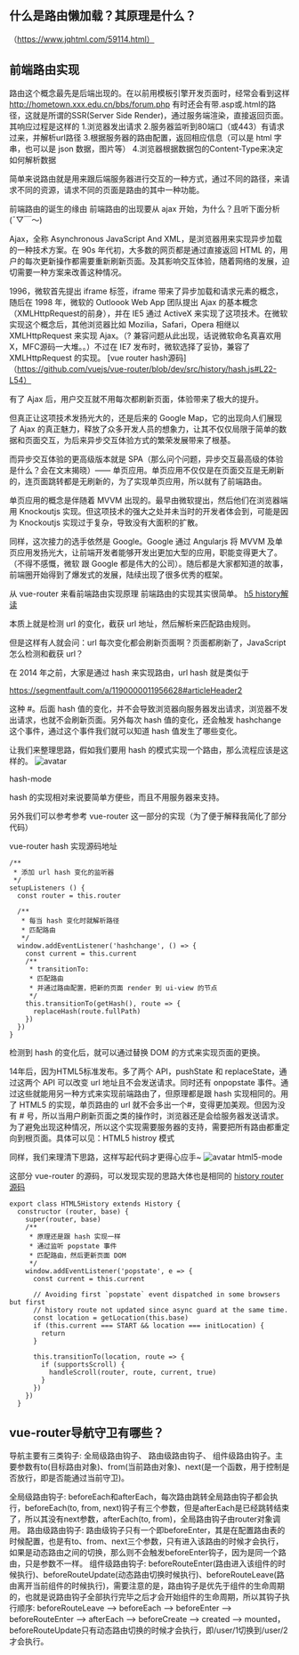 
## 什么是路由懒加载？其原理是什么？

（https://www.jqhtml.com/59114.html）


## 前端路由实现

路由这个概念最先是后端出现的。在以前用模板引擎开发页面时，经常会看到这样
http://hometown.xxx.edu.cn/bbs/forum.php
有时还会有带.asp或.html的路径，这就是所谓的SSR(Server Side Render)，通过服务端渲染，直接返回页面。
其响应过程是这样的
1.浏览器发出请求
2.服务器监听到80端口（或443）有请求过来，并解析url路径
3.根据服务器的路由配置，返回相应信息（可以是 html 字串，也可以是 json 数据，图片等）
4.浏览器根据数据包的Content-Type来决定如何解析数据

简单来说路由就是用来跟后端服务器进行交互的一种方式，通过不同的路径，来请求不同的资源，请求不同的页面是路由的其中一种功能。

前端路由的诞生的缘由
前端路由的出现要从 ajax 开始，为什么？且听下面分析 (ˉ▽￣～)

Ajax，全称 Asynchronous JavaScript And XML，是浏览器用来实现异步加载的一种技术方案。在 90s 年代初，大多数的网页都是通过直接返回 HTML 的，用户的每次更新操作都需要重新刷新页面。及其影响交互体验，随着网络的发展，迫切需要一种方案来改善这种情况。

1996，微软首先提出 iframe 标签，iframe 带来了异步加载和请求元素的概念，随后在 1998 年，微软的 Outloook Web App 团队提出 Ajax 的基本概念（XMLHttpRequest的前身），并在 IE5 通过 ActiveX 来实现了这项技术。在微软实现这个概念后，其他浏览器比如 Mozilia，Safari，Opera 相继以 XMLHttpRequest 来实现 Ajax。（? 兼容问题从此出现，话说微软命名真喜欢用X，MFC源码一大堆。。）不过在 IE7 发布时，微软选择了妥协，兼容了 XMLHttpRequest 的实现。
[vue router hash源码]（https://github.com/vuejs/vue-router/blob/dev/src/history/hash.js#L22-L54）

有了 Ajax 后，用户交互就不用每次都刷新页面，体验带来了极大的提升。

但真正让这项技术发扬光大的，还是后来的 Google Map，它的出现向人们展现了 Ajax 的真正魅力，释放了众多开发人员的想象力，让其不仅仅局限于简单的数据和页面交互，为后来异步交互体验方式的繁荣发展带来了根基。

而异步交互体验的更高级版本就是 SPA（那么问个问题，异步交互最高级的体验是什么？会在文末揭晓）—— 单页应用。单页应用不仅仅是在页面交互是无刷新的，连页面跳转都是无刷新的，为了实现单页应用，所以就有了前端路由。

单页应用的概念是伴随着 MVVM 出现的。最早由微软提出，然后他们在浏览器端用 Knockoutjs 实现。但这项技术的强大之处并未当时的开发者体会到，可能是因为 Knockoutjs 实现过于复杂，导致没有大面积的扩散。

同样，这次接力的选手依然是 Google。Google 通过 Angularjs 将 MVVM 及单页应用发扬光大，让前端开发者能够开发出更加大型的应用，职能变得更大了。（不得不感慨，微软 跟 Google 都是伟大的公司）。随后都是大家都知道的故事，前端圈开始得到了爆发式的发展，陆续出现了很多优秀的框架。

从 vue-router 来看前端路由实现原理
前端路由的实现其实很简单。
[h5 history解读](https://router.vuejs.org/zh/guide/essentials/history-mode.html)

本质上就是检测 url 的变化，截获 url 地址，然后解析来匹配路由规则。

但是这样有人就会问：url 每次变化都会刷新页面啊？页面都刷新了，JavaScript 怎么检测和截获 url？

在 2014 年之前，大家是通过 hash 来实现路由，url hash 就是类似于

https://segmentfault.com/a/1190000011956628#articleHeader2

这种 #。后面 hash 值的变化，并不会导致浏览器向服务器发出请求，浏览器不发出请求，也就不会刷新页面。另外每次 hash 值的变化，还会触发 hashchange 这个事件，通过这个事件我们就可以知道 hash 值发生了哪些变化。

让我们来整理思路，假如我们要用 hash 的模式实现一个路由，那么流程应该是这样的。
![avatar](../image/hash-router.png)

hash-mode

hash 的实现相对来说要简单方便些，而且不用服务器来支持。

另外我们可以参考参考 vue-router 这一部分的实现（为了便于解释我简化了部分代码）

vue-router hash 实现源码地址

```
/**
 * 添加 url hash 变化的监听器
 */
setupListeners () {
  const router = this.router

  /**
   * 每当 hash 变化时就解析路径
   * 匹配路由
   */
  window.addEventListener('hashchange', () => {
    const current = this.current
    /**
     * transitionTo:
     * 匹配路由
     * 并通过路由配置，把新的页面 render 到 ui-view 的节点
     */
    this.transitionTo(getHash(), route => {
      replaceHash(route.fullPath)
    })
  })
}
```
检测到 hash 的变化后，就可以通过替换 DOM 的方式来实现页面的更换。

14年后，因为HTML5标准发布。多了两个 API，pushState 和 replaceState，通过这两个 API 可以改变 url 地址且不会发送请求。同时还有 onpopstate 事件。通过这些就能用另一种方式来实现前端路由了，但原理都是跟 hash 实现相同的。用了 HTML5 的实现，单页路由的 url 就不会多出一个#，变得更加美观。但因为没有 # 号，所以当用户刷新页面之类的操作时，浏览器还是会给服务器发送请求。为了避免出现这种情况，所以这个实现需要服务器的支持，需要把所有路由都重定向到根页面。具体可以见：HTML5 histroy 模式

同样，我们来理清下思路，这样写起代码才更得心应手~
![avatar](../image/history-router.png)
html5-mode

这部分 vue-router 的源码，可以发现实现的思路大体也是相同的
[history router源码](https://github.com/vuejs/vue-router/blob/dev/src/history/html5.js)
```
export class HTML5History extends History {
  constructor (router, base) {
    super(router, base)
    /**
     * 原理还是跟 hash 实现一样
     * 通过监听 popstate 事件
     * 匹配路由，然后更新页面 DOM
     */
    window.addEventListener('popstate', e => {
      const current = this.current

      // Avoiding first `popstate` event dispatched in some browsers but first
      // history route not updated since async guard at the same time.
      const location = getLocation(this.base)
      if (this.current === START && location === initLocation) {
        return
      }

      this.transitionTo(location, route => {
        if (supportsScroll) {
          handleScroll(router, route, current, true)
        }
      })
    })
  }
```

## vue-router导航守卫有哪些？
导航主要有三类钩子:
全局级路由钩子、
路由级路由钩子、
组件级路由钩子。主要参数有to(目标路由对象)、from(当前路由对象)、next(是一个函数，用于控制是否放行，即是否能通过当前守卫)。

全局级路由钩子: beforeEach和afterEach，每次路由跳转全局路由钩子都会执行，beforeEach(to, from, next)钩子有三个参数，但是afterEach是已经跳转结束了，所以其没有next参数，afterEach(to, from)，全局路由钩子由router对象调用。
路由级路由钩子: 路由级钩子只有一个即beforeEnter，其是在配置路由表的时候配置，也是有to、from、next三个参数，只有进入该路由的时候才会执行，如果是动态路由之间的切换，那么则不会触发beforeEnter钩子，因为是同一个路由，只是参数不一样。
组件级路由钩子: beforeRouteEnter(路由进入该组件的时候执行)、beforeRouteUpdate(动态路由切换时候执行)、beforeRouteLeave(路由离开当前组件的时候执行)，需要注意的是，路由钩子是优先于组件的生命周期的，也就是说路由钩子全部执行完毕之后才会开始组件的生命周期，所以其钩子执行顺序: beforeRouteLeave –> beforeEach –> beforeEnter –> beforeRouteEnter –> afterEach –> beforeCreate –> created –> mounted，beforeRouteUpdate只有动态路由切换的时候才会执行，即/user/1切换到/user/2才会执行。

